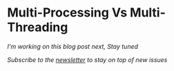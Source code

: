 # Multi-Processing Vs Multi-Threading

_I'm working on this blog post next, Stay tuned_

_Subscribe to the_ [_newsletter_](https://www.getrevue.co/profile/bhavaniravi) _to stay on top of new issues_&#x20;
